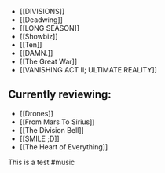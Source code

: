 - [[DIVISIONS]] 
- [[Deadwing]]  
- [[LONG SEASON]] 
- [[Showbiz]]
- [[Ten]]
- [[DAMN.]] 
- [[The Great War]] 
- [[VANISHING ACT II; ULTIMATE REALITY]] 
## Currently reviewing:
- [[Drones]]
- [[From Mars To Sirius]]
- [[The Division Bell]]
- [[SMILE ;D]]
- [[The Heart of Everything]]

This is a test
#music